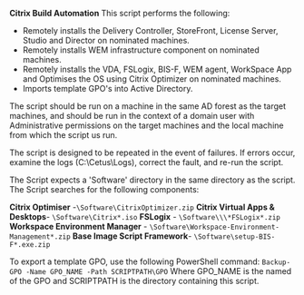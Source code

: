 **Citrix Build Automation**
This script performs the following:

- Remotely installs the Delivery Controller, StoreFront, License Server, Studio and Director on nominated machines.
- Remotely installs WEM infrastructure component on nominated machines.
- Remotely installs the VDA, FSLogix, BIS-F, WEM agent, WorkSpace App and Optimises the OS using Citrix Optimizer on nominated machines.
- Imports template GPO's into Active Directory.

The script should be run on a machine in the same AD forest as the target machines, and should be run in the context of a domain user with Administrative permissions on the target machines and the local machine from which the script us run.

The script is designed to be repeated in the event of failures. If errors occur, examine the logs (C:\Cetus\Logs), correct the fault, and re-run the script.

The Script expects a 'Software' directory in the same directory as the script.
The Script searches for the following components:

**Citrix Optimiser** -`\Software\CitrixOptimizer.zip`
**Citrix Virtual Apps & Desktops**- `\Software\Citrix*.iso`
**FSLogix** - `\Software\\\*FSLogix*.zip`
**Workspace Environment Manager** - `\Software\Workspace-Environment-Management*.zip`
**Base Image Script Framework**- `\Software\setup-BIS-F*.exe.zip `

To export a template GPO, use the following PowerShell command:
`Backup-GPO -Name GPO_NAME -Path SCRIPTPATH\GPO`
Where GPO_NAME is the named of the GPO and SCRIPTPATH is the directory containing this script.
